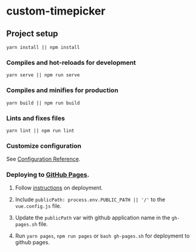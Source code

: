 # custom-timepicker

## Project setup

```
yarn install || npm install
```

### Compiles and hot-reloads for development

```
yarn serve || npm run serve
```

### Compiles and minifies for production

```
yarn build || npm run build
```

### Lints and fixes files

```
yarn lint || npm run lint
```

### Customize configuration

See [Configuration Reference](https://cli.vuejs.org/config/).

### Deploying to [GitHub Pages](https://nickanderson038.github.io/custom-timepicker/).

1. Follow <a href="https://medium.com/@Roli_Dori/deploy-vue-cli-3-project-to-github-pages-ebeda0705fbd" target="_blank">instructions</a> on deployment.

2. Include `publicPath: process.env.PUBLIC_PATH || '/'` to the `vue.config.js` file.

3. Update the `publicPath` var with github application name in the `gh-pages.sh` file.

4. Run `yarn pages`, `npm run pages` or `bash gh-pages.sh` for deployment to github pages.

#
